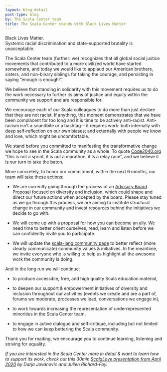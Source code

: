 ```yaml
---
layout: blog-detail
post-type: blog
by: The Scala Center team
title: The Scala Center stands with Black Lives Matter
---
```



Black Lives Matter.<br>
Systemic racial discrimination and state-supported brutality is unacceptable.

The Scala Center team (further: we) recognizes that all global social justice movements that contributed to a more civilized world have started somewhere, and today we would like to applaud our American brothers, sisters, and non-binary siblings for taking the courage, and persisting in saying “enough is enough!”.

We believe that standing in solidarity with this movement requires us to do the work necessary to further its aims of justice and equity within the community we support and are responsible for.

We encourage each of our Scala colleagues to do more than just declare that they are not racist. If anything, this moment demonstrates that we have been complacent for too long and it is time to be actively anti-racist. Anti-racism isn’t a soundbite or a hashtag-- it requires work: both internally with deep self-reflection on our own biases; and externally with people we know and love, which might be uncomfortable.

We stand before you committed to manifesting the transformative change we hope to see in the Scala community as a whole. To quote [Code2040.org](https://www.code2040.org/pillars-on-race) “this is not a sprint, it is not a marathon, it is a relay race”, and we believe it is our turn to take the baton. 

More concretely, to honor our commitment, within the next 6 months, our team will take these actions:



- We are currently going through the process of an [Advisory Board Proposal](https://github.com/scalacenter/advisoryboard/pull/62) focused on diversity and inclusion, which could shape and direct our future actions when accepted by the board. Please stay tuned as we go through this process, we are aiming to institute structural change in our community and invest resources behind the initiatives we decide to go with.


- We will come up with a proposal for how you can become an ally. We need time to better orient ourselves, read, learn and listen before we can confidently invite you to participate. 


- We will update the [scala-lang community page](https://www.scala-lang.org/community/) to better reflect (more clearly communicate) community values & initiatives. In the meantime, we invite everyone who is willing to help us highlight all the awesome work the community is doing.



And in the long run we will continue:


- to produce accessible, free, and high quality Scala education material,


- to deepen our support & empowerment initiatives of diversity and inclusion throughout our activities (events we create and are a part of, forums we moderate, processes we lead, conversations we engage in),


- to work towards increasing the representation of underrepresented minorities in the Scala Center team,


- to engage in active dialogue and self-critique, including but not limited to how we can keep bettering the Scala community.


Thank you for reading, we encourage you to continue learning, listening and striving for equality. 



*If you are interested in the Scala Center more in detail & want to learn how to support its work, check out this 30min [ScalaLove presentation from April 2020](https://www.youtube.com/watch?v=jVj58B0cLKo&list=PLpVeA1tdgfCBwyzQBKz52ZDnrZTHeuTLc&index=15&t=2s) by Darja Jovanovic and Julien Richard-Foy.*
